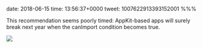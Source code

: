date: 2018-06-15
time: 13:56:37+0000
tweet: 1007622913393152001
%%%

This recommendation seems poorly timed: AppKit-based apps will surely break next year when the canImport condition becomes true.

![](DfvLspSX0AAgVJK.jpg)
